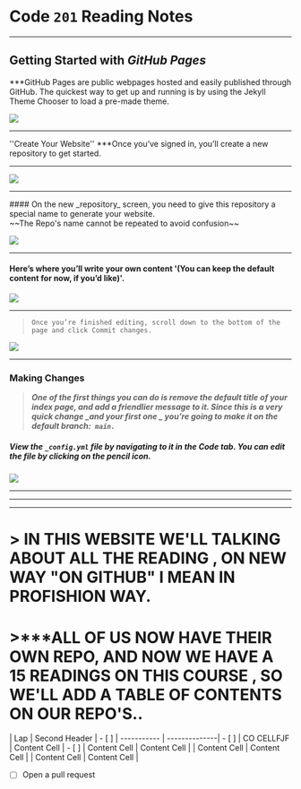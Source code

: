 # Code `201` Reading Notes
<hr>

## Getting Started with _GitHub Pages_

***GitHub Pages are public webpages hosted and easily published through GitHub. The quickest way to get up and running is by using the Jekyll Theme Chooser to load a pre-made theme.

![]( https://speckyboy.com/wp-content/uploads/2013/03/github-pages-featured-image-screen.png)
<hr>

''Create Your Website''
***Once you’ve signed in, you’ll create a new repository to get started.
<hr>

![](https://guides.github.com/features/pages/create-new-repo-button.png)

<hr>
#### On the new _repository_ screen, you need to give this repository a special name to generate your website. <br>
~~The Repo's name cannot be repeated to avoid confusion~~

![](https://guides.github.com/features/pages/create-new-repo-screen.png)

<hr>

#### Here’s where you’ll write your own content '(You can keep the default content for now, if you’d like)'.
![](https://guides.github.com/features/pages/code-editor.png)
<hr>

> `Once you’re finished editing, scroll down to the bottom of the page and click Commit changes.`


![](https://guides.github.com/features/pages/commit-edits.png)

<hr>

### Making Changes
> ***One of the first things you can do is remove the default title of your index page, and add a friendlier message to it. Since this is a very quick change _and your first one _ you’re going to make it on the default branch:` main.`***

##### View the `_config.yml` file by navigating to it in the **Code** tab. You can edit the file by clicking on the pencil icon.

![](https://guides.github.com/features/pages/edit-file.png)
<hr>
<hr>
<hr>

# > IN THIS WEBSITE WE'LL TALKING ABOUT ALL THE READING , ON NEW WAY "ON GITHUB" I MEAN IN PROFISHION WAY.
# >***ALL OF US NOW HAVE THEIR OWN REPO, AND NOW WE HAVE A 15 READINGS ON THIS COURSE , SO WE'LL ADD A TABLE OF CONTENTS ON OUR REPO'S..


| Lap              | Second Header | - [ ]
|  -----------     | --------------| - [ ]
|  CO CELLFJF      | Content Cell  | - [ ]
|  Content Cell    | Content Cell  |
|  Content Cell    | Content Cell  |
|  Content Cell    | Content Cell  |



- [ ] Open a pull request










